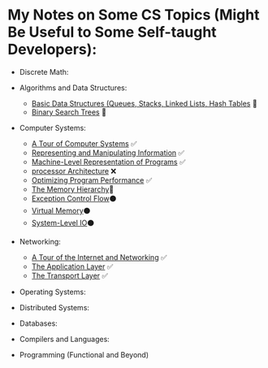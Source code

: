 # My Notes on Some CS Topics (Might Be Useful to Some Self-taught Developers):

- Discrete Math:

- Algorithms and Data Structures:
	+ [Basic Data Structures (Queues, Stacks, Linked Lists, Hash Tables](algorithms/basicDS.md) :arrows_counterclockwise:
	+ [Binary Search Trees](algorithms/bst.md) :arrows_counterclockwise:
- Computer Systems:
	+ [A Tour of Computer Systems](systems/computerSystems.md) :white_check_mark:
	+ [Representing and Manipulating Information](systems/repManInfo.md) :white_check_mark:
	+ [Machine-Level Representation of Programs](systems/machineLevelRep.md) :white_check_mark:
	+ [processor Architecture](systems/processorArchitecture.md) :x: 
	+ [Optimizing Program Performance](systems/optimizingPerformance.md) :white_check_mark:
	+ [The Memory Hierarchy](systems/memoryHierarchy.md):arrows_counterclockwise:
	+ [Exception Control Flow](systems/exceptionalControlFlow.md):black_circle: 
	+ [Virtual Memory](systems/virtualMemory.md):black_circle: 
	+ [System-Level IO](systems/systemLevelIO.md):black_circle:   
	

- Networking:
	+ [A Tour of the Internet and Networking](networking/networking-and-internet.md) :white_check_mark:
	+ [The Application Layer](networking/application.md) :white_check_mark:
	+ [The Transport Layer](networking/transport.md) :white_check_mark:

- Operating Systems:
- Distributed Systems:
- Databases:
- Compilers and Languages:
- Programming (Functional and Beyond)